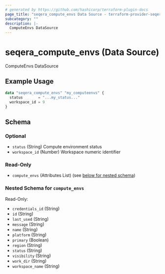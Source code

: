 ```yaml
---
# generated by https://github.com/hashicorp/terraform-plugin-docs
page_title: "seqera_compute_envs Data Source - terraform-provider-seqera"
subcategory: ""
description: |-
  ComputeEnvs DataSource
---
```


# seqera_compute_envs (Data Source)

ComputeEnvs DataSource

## Example Usage

```terraform
data "seqera_compute_envs" "my_computeenvs" {
  status       = "...my_status..."
  workspace_id = 9
}
```

<!-- schema generated by tfplugindocs -->
## Schema

### Optional

- `status` (String) Compute environment status
- `workspace_id` (Number) Workspace numeric identifier

### Read-Only

- `compute_envs` (Attributes List) (see [below for nested schema](#nestedatt--compute_envs))

<a id="nestedatt--compute_envs"></a>
### Nested Schema for `compute_envs`

Read-Only:

- `credentials_id` (String)
- `id` (String)
- `last_used` (String)
- `message` (String)
- `name` (String)
- `platform` (String)
- `primary` (Boolean)
- `region` (String)
- `status` (String)
- `visibility` (String)
- `work_dir` (String)
- `workspace_name` (String)

